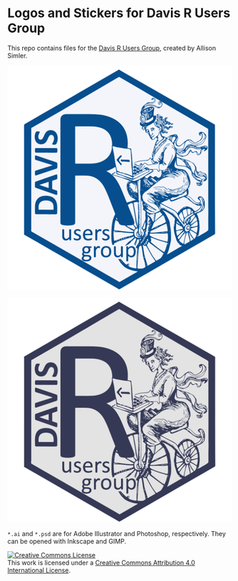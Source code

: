 # Logos and Stickers for Davis R Users Group

This repo contains files for the [Davis R Users Group](http://www.noamross.net/davis-r-users-group.html), created by Allison Simler.

![](DRUG_final_cobalt.png)

![](DRUG_final_bluegrey.png)

`*.ai` and `*.psd` are for Adobe Illustrator and Photoshop, respectively.  They can be opened with Inkscape and GIMP.

<a rel="license" href="http://creativecommons.org/licenses/by/4.0/"><img alt="Creative Commons License" style="border-width:0" src="https://i.creativecommons.org/l/by/4.0/88x31.png" /></a><br />This work is licensed under a <a rel="license" href="http://creativecommons.org/licenses/by/4.0/">Creative Commons Attribution 4.0 International License</a>.
